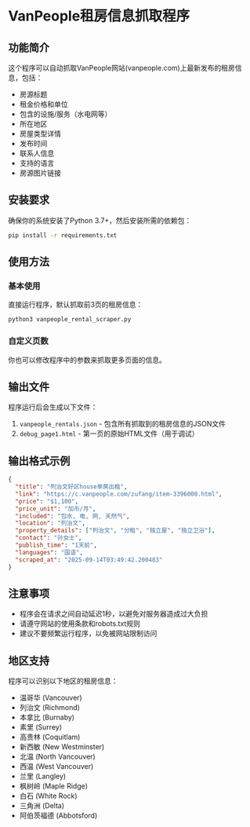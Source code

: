 # VanPeople租房信息抓取程序

## 功能简介
这个程序可以自动抓取VanPeople网站(vanpeople.com)上最新发布的租房信息，包括：

- 房源标题
- 租金价格和单位
- 包含的设施/服务（水电网等）
- 所在地区
- 房屋类型详情
- 发布时间
- 联系人信息
- 支持的语言
- 房源图片链接

## 安装要求
确保你的系统安装了Python 3.7+，然后安装所需的依赖包：

```bash
pip install -r requirements.txt
```

## 使用方法

### 基本使用
直接运行程序，默认抓取前3页的租房信息：

```bash
python3 vanpeople_rental_scraper.py
```

### 自定义页数
你也可以修改程序中的参数来抓取更多页面的信息。

## 输出文件
程序运行后会生成以下文件：

1. `vanpeople_rentals.json` - 包含所有抓取到的租房信息的JSON文件
2. `debug_page1.html` - 第一页的原始HTML文件（用于调试）

## 输出格式示例
```json
{
  "title": "列治文好区house单房出租",
  "link": "https://c.vanpeople.com/zufang/item-3396000.html",
  "price": "$1,100",
  "price_unit": "加币/月",
  "included": "包水, 电, 网, 天然气",
  "location": "列治文",
  "property_details": ["列治文", "分租", "独立屋", "独立卫浴"],
  "contact": "孙女士",
  "publish_time": "1天前",
  "languages": "国语",
  "scraped_at": "2025-09-14T03:49:42.200483"
}
```

## 注意事项
- 程序会在请求之间自动延迟1秒，以避免对服务器造成过大负担
- 请遵守网站的使用条款和robots.txt规则
- 建议不要频繁运行程序，以免被网站限制访问

## 地区支持
程序可以识别以下地区的租房信息：
- 温哥华 (Vancouver)
- 列治文 (Richmond)
- 本拿比 (Burnaby)
- 素里 (Surrey)
- 高贵林 (Coquitlam)
- 新西敏 (New Westminster)
- 北温 (North Vancouver)
- 西温 (West Vancouver)
- 兰里 (Langley)
- 枫树岭 (Maple Ridge)
- 白石 (White Rock)
- 三角洲 (Delta)
- 阿伯茨福德 (Abbotsford)